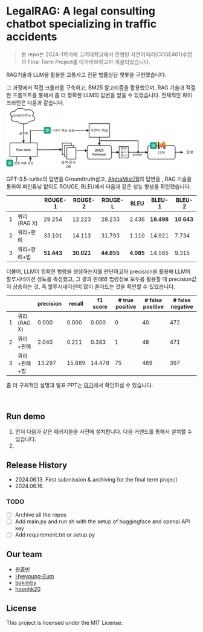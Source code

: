 # LegalRAG: A legal consulting chatbot specializing in traffic accidents

>  본 repo는 2024-1학기에 고려대학교에서 진행된 자연어처리(COSE461)수업의 Final Term Project를 아카이브하고자 개설되었습니다.

RAG기술과 LLM을 활용한 교통사고 전문 법률상담 챗봇을 구현했습니다.

그 과정에서 직접 크롤러를 구축하고, BM25 알고리즘을 활용했으며, RAG 기술과 적절한 프롬프트를 통해서 좀 더 정확한 LLM의 답변을 얻을 수 있었습니다. 전체적인 파이프라인은 다음과 같습니다.
![](./assets/LegalRAG_pipeline.png)

GPT-3.5-turbo의 답변을 Groundtruth삼고, [AlphaMist7B](https://huggingface.co/Alphacode-AI/AlphaMist7B-slr-v4-slow2)의 답변을 , RAG 기술을 통하여 파인튜닝 없이도 ROUGE, BLEU에서 다음과 같은 성능 향상을 확인했습니다.

|    |  | ROUGE-1 | ROUGE-2 | ROUGE-L | BLEU  | BLEU-1  | BLEU-2  |
|----|--------|---------|---------|---------|-------|---------|---------|
| 1  | 쿼리 (RAG  X)| 29.254  | 12.223  | 28.233  | 2.436 | **18.498**  | **10.643**  |
| 2  | 쿼리+판례 | 33.101  | 14.113  | 31.793  | 1.110 | 14.921  |  7.734  |
| 3  | 쿼리+판례+법 | **51.443**  | **30.021**  | **44.855**  | **4.085** | 14.585  |  9.315  |

더불어, LLM이 정확한 법령을 생성하는지를 판단하고자 precision을 활용해 LLM의 할루시네이션 정도를 측정했고, 그 결과 판례와 법령정보 모두를 활용할 때 precision값이 상승하는 것, 즉 할루시네이션이 많이 줄어드는 것을 확인할 수 있었습니다.

|   | |precision | recall | f1 score | # true positive | # false positive | # false negative |
|---|---|--------|--------|----------|-----------------|------------------|------------------|
| 1 | 쿼리 (RAG X) | 0.000   | 0.000  | 0.000    | 0               | 40               | 472              |
| 2 | 쿼리+판례    | 2.040   | 0.211  | 0.383    | 1               | 48               | 471              |
| 3 | 쿼리+판례+법  | 13.297  | 15.889 | 14.478   | 75              | 489              | 397              |


좀 더 구체적인 설명과 발표 PPT는 [여기](./assets/자연어처리_15조_RAG를-활용한-법률-상담-시스템-개발.pdf)에서 확인하실 수 있습니다.

<br>

## Run demo

1. 먼저 다음과 같은 패키지들을 사전에 설치합니다. 다음 커맨드를 통해서 설치할 수 있습니다.
2. 





<!-- ## Deployment

Add additional notes about how to deploy this on a live system

## Built With

* [Dropwizard](http://www.dropwizard.io/1.0.2/docs/) - The web framework used
* [Maven](https://maven.apache.org/) - Dependency Management
* [ROME](https://rometools.github.io/rome/) - Used to generate RSS Feeds -->




## Release History
- 2024.06.13. First submission &  archiving for the final term project
- 2024.06.16.

### TODO
- [ ]  Archive all the repos
- [ ]  Add main.py and run.sh with the setup of huggingface and openai API  key
- [ ]  Add requirement.txt or setup.py

## Our team
- [원종빈](https://github.com/Jongbin-kr)
- [Hyeyoung-Eum](https://github.com/Hyeyoung-Eum)
- [bykimby](https://github.com/bykimby)
- [hoonhk20](https://github.com/hoonhk20)

## License

This project is licensed under the MIT License.

<!-- ## Acknowledgments

* Hat tip to anyone whose code was used
* Inspiration
* etc -->